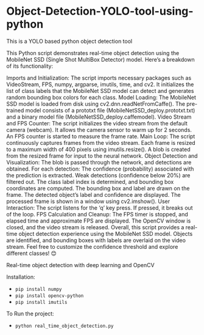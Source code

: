 # Object-Detection-YOLO-tool-using-python
This is a YOLO based python object detection tool 

This Python script demonstrates real-time object detection using the MobileNet SSD (Single Shot MultiBox Detector) model. Here’s a breakdown of its functionality:

Imports and Initialization:
The script imports necessary packages such as VideoStream, FPS, numpy, argparse, imutils, time, and cv2.
It initializes the list of class labels that the MobileNet SSD model can detect and generates random bounding box colors for each class.
Model Loading:
The MobileNet SSD model is loaded from disk using cv2.dnn.readNetFromCaffe().
The pre-trained model consists of a prototxt file (MobileNetSSD_deploy.prototxt.txt) and a binary model file (MobileNetSSD_deploy.caffemodel).
Video Stream and FPS Counter:
The script initializes the video stream from the default camera (webcam).
It allows the camera sensor to warm up for 2 seconds.
An FPS counter is started to measure the frame rate.
Main Loop:
The script continuously captures frames from the video stream.
Each frame is resized to a maximum width of 400 pixels using imutils.resize().
A blob is created from the resized frame for input to the neural network.
Object Detection and Visualization:
The blob is passed through the network, and detections are obtained.
For each detection:
The confidence (probability) associated with the prediction is extracted.
Weak detections (confidence below 20%) are filtered out.
The class label index is determined, and bounding box coordinates are computed.
The bounding box and label are drawn on the frame.
The detected object’s label and confidence are displayed.
The processed frame is shown in a window using cv2.imshow().
User Interaction:
The script listens for the ‘q’ key press. If pressed, it breaks out of the loop.
FPS Calculation and Cleanup:
The FPS timer is stopped, and elapsed time and approximate FPS are displayed.
The OpenCV window is closed, and the video stream is released.
Overall, this script provides a real-time object detection experience using the MobileNet SSD model. Objects are identified, and bounding boxes with labels are overlaid on the video stream. Feel free to customize the confidence threshold and explore different classes! 😊



 Real-time object detection with deep learning and OpenCV

Installation:
- `pip install numpy`
- `pip install opencv-python`
- `pip install imutils`

To Run the project:

- `python real_time_object_detection.py`
